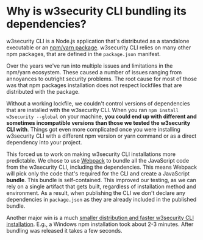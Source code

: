 # Why is w3security CLI bundling its dependencies?

w3security CLI is a Node.js application that's distributed as a standalone executable or an [npm/yarn package](https://www.npmjs.com/package/w3security). w3security CLI relies on many other npm packages, that are defined in the `package.json` manifest.

Over the years we've run into multiple issues and limitations in the npm/yarn ecosystem. These caused a number of issues ranging from annoyances to outright security problems. The root cause for most of those was that npm packages installation does not respect lockfiles that are distributed with the package.

Without a working lockfile, we couldn't control versions of dependencies that are installed with the w3security CLI. When you ran `npm install w3security --global` on your machine, **you could end up with different and sometimes incompatible versions than those we tested the w3security CLI with**. Things got even more complicated once you were installing w3security CLI with a different npm version or yarn command or as a direct dependency into your project.

This forced us to work on making w3security CLI installations more predictable. We chose to use [Webpack](https://webpack.js.org) to bundle all the JavaScript code from the w3security CLI, including the dependencies. This means Webpack will pick only the code that's required for the CLI and create a JavaScript **bundle**. This bundle is self-contained. This improved our testing, as we can rely on a single artifact that gets built, regardless of installation method and environment. As a result, when publishing the CLI we don't declare any dependencies in `package.json` as they are already included in the published bundle.

Another major win is a much [smaller distribution and faster w3security CLI installation](https://updates.w3security.io/smaller-and-faster-cli!-206415). E.g., a Windows npm installation took about 2-3 minutes. After bundling was released it takes a few seconds.
